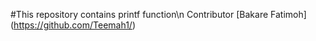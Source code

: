 #This repository contains printf function\n
Contributor [Bakare Fatimoh] (https://github.com/Teemah1/)
